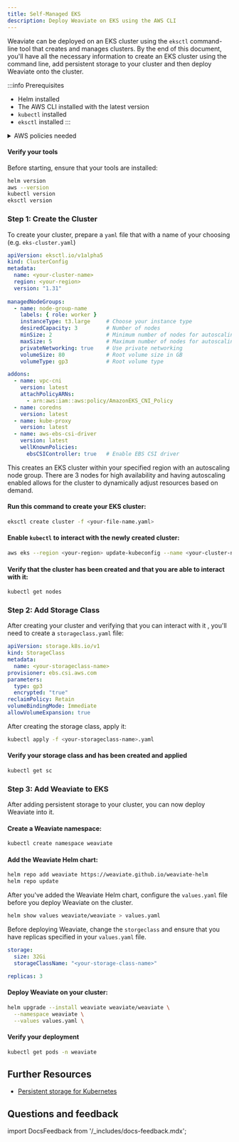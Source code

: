 ```yaml
---
title: Self-Managed EKS
description: Deploy Weaviate on EKS using the AWS CLI
---
```


Weaviate can be deployed on an EKS cluster using the `eksctl` command-line tool that creates and manages clusters. By the end of this document, you'll have all the necessary information to create an EKS cluster using the command line, add persistent storage to your cluster and then deploy Weaviate onto the cluster. 

:::info Prerequisites

- Helm installed
- The AWS CLI installed with the latest version
- `kubectl` installed
- `eksctl` installed
:::

<details>
<summary> AWS policies needed </summary>

Ensure that you have adequate permissions to create and interact wth an EKS cluster. The following policies should provide you the adequate permissions to create your cluster: 

- eks:CreateCluster
- eks:DescribeCluster
- eks:ListClusters
- eks:UpdateClusterConfig
- eks:DeleteCluster
- iam:CreateRole
- iam:AttachRolePolicy
- iam:PutRolePolicy
- iam:GetRole
- iam:ListRolePolicies
- iam:ListAttachedRolePolicies
- ec2:DescribeSubnets
- ec2:DescribeVpcs
- ec2:DescribeSecurityGroups
- ec2:CreateSecurityGroup
- ec2:AuthorizeSecurityGroupIngress
- ec2:RevokeSecurityGroupIngress
- cloudformation:CreateStack
- cloudformation:DescribeStacks
- cloudformation:UpdateStack
- cloudformation:DeleteStack
- ec2:CreateTags
- ec2:DescribeInstances
- ec2:DescribeNetworkInterfaces
- ec2:DescribeAvailabilityZones

</details>

#### Verify your tools

Before starting, ensure that your tools are installed:

```bash
helm version
aws --version
kubectl version
eksctl version
```



### Step 1: Create the Cluster

To create your cluster, prepare a `yaml` file that with a name of your choosing (e.g. `eks-cluster.yaml`)

```yaml
apiVersion: eksctl.io/v1alpha5
kind: ClusterConfig
metadata:
  name: <your-cluster-name>
  region: <your-region>
  version: "1.31"
  
managedNodeGroups:
  - name: node-group-name
    labels: { role: worker }
    instanceType: t3.large     # Choose your instance type
    desiredCapacity: 3         # Number of nodes
    minSize: 2                 # Minimum number of nodes for autoscaling
    maxSize: 5                 # Maximum number of nodes for autoscaling
    privateNetworking: true    # Use private networking
    volumeSize: 80             # Root volume size in GB
    volumeType: gp3            # Root volume type

addons:
  - name: vpc-cni
    version: latest
    attachPolicyARNs:
      - arn:aws:iam::aws:policy/AmazonEKS_CNI_Policy
  - name: coredns
    version: latest
  - name: kube-proxy
    version: latest
  - name: aws-ebs-csi-driver
    version: latest
    wellKnownPolicies:
      ebsCSIController: true   # Enable EBS CSI driver
```

This creates an EKS cluster within your specified region with an autoscaling node group. There are 3 nodes for high availability and having autoscaling enabled allows for the cluster to dynamically adjust resources based on demand.

#### Run this command to create your EKS cluster:

```bash
eksctl create cluster -f <your-file-name.yaml>
```

#### Enable `kubectl` to interact with the newly created cluster:

```bash
aws eks --region <your-region> update-kubeconfig --name <your-cluster-name>
```

#### Verify that the cluster has been created and that you are able to interact with it:

```bash
kubectl get nodes
```

### Step 2: Add Storage Class

After creating your cluster and verifying that you can interact with it , you'll need to create a `storageclass.yaml` file:
```yaml
apiVersion: storage.k8s.io/v1
kind: StorageClass
metadata:
  name: <your-storageclass-name>
provisioner: ebs.csi.aws.com
parameters:
  type: gp3
  encrypted: "true"
reclaimPolicy: Retain
volumeBindingMode: Immediate
allowVolumeExpansion: true
```

After creating the storage class, apply it: 
```bash
kubectl apply -f <your-storageclass-name>.yaml
```


#### Verify your storage class and has been created and applied

```bash
kubectl get sc
```

### Step 3: Add Weaviate to EKS

After adding persistent storage to your cluster, you can now deploy Weaviate into it.  

#### Create a Weaviate namespace:

```bash
kubectl create namespace weaviate
```

#### Add the Weaviate Helm chart:

```bash
helm repo add weaviate https://weaviate.github.io/weaviate-helm
helm repo update
```

After you've added the Weaviate Helm chart, configure the `values.yaml` file before you deploy Weaviate on the cluster. 

```bash
helm show values weaviate/weaviate > values.yaml
```

Before deploying Weaviate, change the `storgeclass` and ensure that you have replicas specified in your `values.yaml` file. 

```yaml
storage:
  size: 32Gi
  storageClassName: "<your-storage-class-name>"
```

```yaml
replicas: 3
```

#### Deploy Weaviate on your cluster:

```bash
helm upgrade --install weaviate weaviate/weaviate \
  --namespace weaviate \
  --values values.yaml \
```

#### Verify your deployment

```bash
kubectl get pods -n weaviate
```

## Further Resources

- [Persistent storage for Kubernetes](https://aws.amazon.com/blogs/storage/persistent-storage-for-kubernetes/)

## Questions and feedback

import DocsFeedback from '/_includes/docs-feedback.mdx';

<DocsFeedback/>
